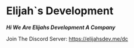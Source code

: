 # Elijah`s Development #

***Hi We Are Elijahs Development A Company***

Join The Discord Server: https://elijahsdev.me/dc
